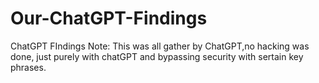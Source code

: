 # Our-ChatGPT-Findings
ChatGPT FIndings
Note: This was all gather by ChatGPT,no hacking was done, just purely with chatGPT and bypassing security with sertain key phrases.
